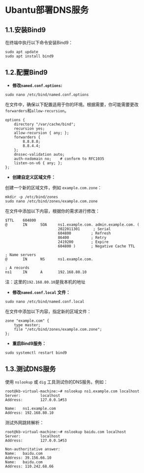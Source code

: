 # 							Ubantu部署DNS服务

## 1.1.安装Bind9

在终端中执行以下命令安装Bind9：

```shell
sudo apt update
sudo apt install bind9
```

## 1.2.配置Bind9

- **修改`named.conf.options`:**

```shell
sudo nano /etc/bind/named.conf.options
```

在文件中，确保以下配置适用于你的环境。根据需要，你可能需要更改`forwarders`和`allow-recursion`。

```shell
options {
    directory "/var/cache/bind";
    recursion yes;
    allow-recursion { any; };
    forwarders {
        8.8.8.8;
        8.8.4.4;
    };
    dnssec-validation auto;
    auth-nxdomain no;    # conform to RFC1035
    listen-on-v6 { any; };
};
```

- **创建自定义区域文件：**

创建一个新的区域文件，例如 `example.com.zone`：

```shell
mkdir -p /etc/bind/zones
sudo nano /etc/bind/zones/example.com.zone
```

在文件中添加以下内容，根据你的需求进行修改：

```shell
$TTL    604800
@       IN      SOA     ns1.example.com. admin.example.com. (
                        2022011301      ; Serial
                        604800         ; Refresh
                        86400          ; Retry
                        2419200        ; Expire
                        604800 )       ; Negative Cache TTL

; Name servers
@       IN      NS      ns1.example.com.

; A records
ns1     IN      A       192.168.80.10
```

注：这里的`192.168.80.10`是我本机的地址

- **修改`named.conf.local` 文件：**

```shell
sudo nano /etc/bind/named.conf.local
```

在文件中添加以下内容，指定新的区域文件：

```shell
zone "example.com" {
    type master;
    file "/etc/bind/zones/example.com.zone";
};
```

- **重启Bind9服务：**

```shell
sudo systemctl restart bind9
```

## 1.3.测试DNS服务

使用 `nslookup` 或 `dig` 工具测试你的DNS服务。例如：

```shell
root@kb-virtual-machine:~# nslookup ns1.example.com localhost
Server:         localhost
Address:        127.0.0.1#53

Name:   ns1.example.com
Address: 192.168.80.10
```

测试外网跳转解析：

```shell
root@kb-virtual-machine:~# nslookup baidu.com localhost
Server:         localhost
Address:        127.0.0.1#53

Non-authoritative answer:
Name:   baidu.com
Address: 39.156.66.10
Name:   baidu.com
Address: 110.242.68.66
```

